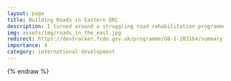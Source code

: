 ```yaml
---
layout: page
title: Building Roads in Eastern DRC
description: I turned around a struggling road rehabilitation programme in the conflict-affected regions of Eastern DRC, successfully constructing dozens of durable structures while providing employment for 2,000 people.
img: assets/img/roads_in_the_east.jpg
redirect: https://devtracker.fcdo.gov.uk/programme/GB-1-203164/summary
importance: 4
category: international development
---
```


{% endraw %}
